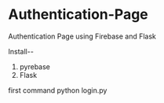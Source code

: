 # Authentication-Page
Authentication Page using Firebase and Flask

Install--
1. pyrebase
2. Flask

first command
python login.py
